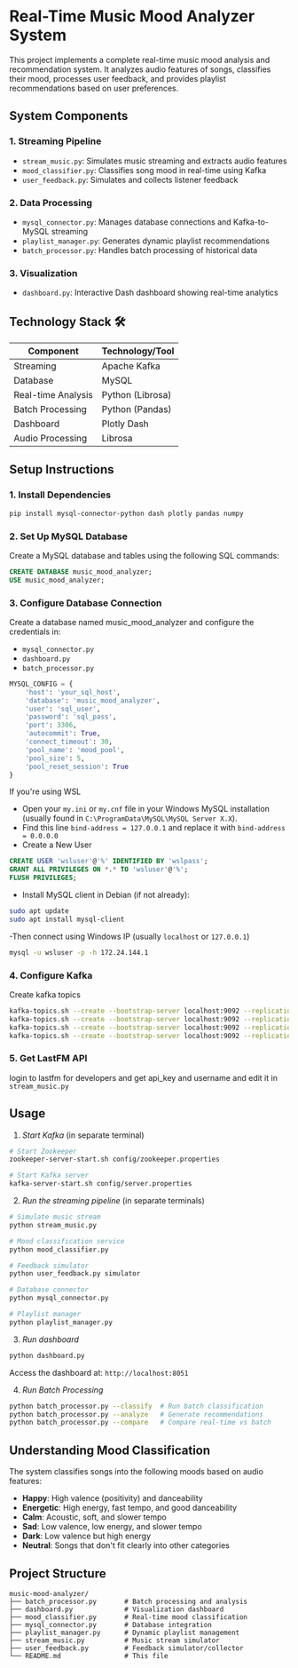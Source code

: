 # Real-Time Music Mood Analyzer System

This project implements a complete real-time music mood analysis and recommendation system. It analyzes audio features of songs, classifies their mood, processes user feedback, and provides playlist recommendations based on user preferences.

## System Components

### 1. Streaming Pipeline
- `stream_music.py`: Simulates music streaming and extracts audio features
- `mood_classifier.py`: Classifies song mood in real-time using Kafka
- `user_feedback.py`: Simulates and collects listener feedback

### 2. Data Processing
- `mysql_connector.py`: Manages database connections and Kafka-to-MySQL streaming
- `playlist_manager.py`: Generates dynamic playlist recommendations
- `batch_processor.py`: Handles batch processing of historical data

### 3. Visualization
- `dashboard.py`: Interactive Dash dashboard showing real-time analytics


## Technology Stack 🛠️

| Component          | Technology/Tool       |
|--------------------|-----------------------|
| Streaming          | Apache Kafka          |
| Database           | MySQL                 |
| Real-time Analysis | Python (Librosa)      |
| Batch Processing   | Python (Pandas)       |
| Dashboard          | Plotly Dash           |
| Audio Processing   | Librosa               |

## Setup Instructions

### 1. Install Dependencies

```bash
pip install mysql-connector-python dash plotly pandas numpy
```

### 2. Set Up MySQL Database

Create a MySQL database and tables using the following SQL commands:

```sql
CREATE DATABASE music_mood_analyzer;
USE music_mood_analyzer;
```

### 3. Configure Database Connection

Create a database named music_mood_analyzer and configure the credentials in:

- `mysql_connector.py`
- `dashboard.py`
- `batch_processor.py`

```python
MYSQL_CONFIG = {
    'host': 'your_sql_host',
    'database': 'music_mood_analyzer',
    'user': 'sql_user',
    'password': 'sql_pass',
    'port': 3306,
    'autocommit': True,
    'connect_timeout': 30,
    'pool_name': 'mood_pool',
    'pool_size': 5,
    'pool_reset_session': True
}
```

If you're using WSL
- Open your `my.ini` or `my.cnf` file in your Windows MySQL installation (usually found in `C:\ProgramData\MySQL\MySQL Server X.X`).
- Find this line `bind-address = 127.0.0.1` and replace it with `bind-address = 0.0.0.0`
- Create a New User
```sql
CREATE USER 'wsluser'@'%' IDENTIFIED BY 'wslpass';
GRANT ALL PRIVILEGES ON *.* TO 'wsluser'@'%';
FLUSH PRIVILEGES;
```
- Install MySQL client in Debian (if not already):
```bash
sudo apt update
sudo apt install mysql-client
```
-Then connect using Windows IP (usually `localhost` or `127.0.0.1`)
```bash
mysql -u wsluser -p -h 172.24.144.1
```

### 4. Configure Kafka

Create kafka topics

```bash
kafka-topics.sh --create --bootstrap-server localhost:9092 --replication-factor 1 --partitions 1 --topic playlist_recommendations
kafka-topics.sh --create --bootstrap-server localhost:9092 --replication-factor 1 --partitions 1 --topic mood_classified
kafka-topics.sh --create --bootstrap-server localhost:9092 --replication-factor 1 --partitions 1 --topic song_stream
kafka-topics.sh --create --bootstrap-server localhost:9092 --replication-factor 1 --partitions 1 --topic user_feedback
```

### 5. Get LastFM API
login to lastfm for developers and get api_key and username and edit it in `stream_music.py` 


## Usage
1. *Start Kafka* (in separate terminal)
```bash
# Start Zookeeper
zookeeper-server-start.sh config/zookeeper.properties

# Start Kafka server
kafka-server-start.sh config/server.properties
```

2. *Run the streaming pipeline* (in separate terminals)
```bash
# Simulate music stream
python stream_music.py

# Mood classification service
python mood_classifier.py

# Feedback simulator
python user_feedback.py simulator

# Database connector
python mysql_connector.py

# Playlist manager
python playlist_manager.py
```

3. *Run dashboard*
```bash
python dashboard.py
```
Access the dashboard at: `http://localhost:8051`

4. *Run Batch Processing*
```bash
python batch_processor.py --classify  # Run batch classification
python batch_processor.py --analyze   # Generate recommendations
python batch_processor.py --compare   # Compare real-time vs batch
```

## Understanding Mood Classification

The system classifies songs into the following moods based on audio features:

- **Happy**: High valence (positivity) and danceability
- **Energetic**: High energy, fast tempo, and good danceability
- **Calm**: Acoustic, soft, and slower tempo
- **Sad**: Low valence, low energy, and slower tempo
- **Dark**: Low valence but high energy
- **Neutral**: Songs that don't fit clearly into other categories

## Project Structure
```
music-mood-analyzer/
├── batch_processor.py       # Batch processing and analysis
├── dashboard.py             # Visualization dashboard
├── mood_classifier.py       # Real-time mood classification
├── mysql_connector.py       # Database integration
├── playlist_manager.py      # Dynamic playlist management
├── stream_music.py          # Music stream simulator
├── user_feedback.py         # Feedback simulator/collector
└── README.md                # This file
```

